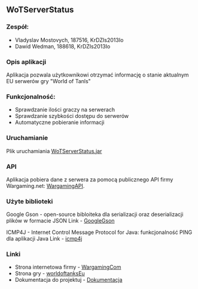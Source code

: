 ## WoTServerStatus

### Zespół:
- Vladyslav Mostovych, 187516, KrDZIs2013Io
- Dawid Wedman, 188618, KrDZIs2013Io

### Opis aplikacji

Aplikacja pozwala użytkownikowi otrzymać informację o stanie aktualnym EU serwerów gry "World of Tanls"

### Funkcjonalność:

- Sprawdzanie ilości graczy na serwerach
- Sprawdzanie szybkości dostępu do serwerów
- Automatyczne pobieranie informacji

### Uruchamianie

Plik uruchamiania [WoTServerStatus.jar]

### API

Aplikacja pobiera dane z serwera za pomocą publicznego API firmy Wargaming.net: [WargamingAPI].

### Użyte biblioteki

Google Gson - open-source bibloiteka dla serializacji oraz deserializacji plików w formacie JSON
Link - [GoogleGson]

ICMP4J - Internet Control Message Protocol for Java: funkcjonalność PING dla aplikacji Java
Link - [icmp4j]

### Linki
- Strona internetowa firmy  - [WargamingCom]
- Strona gry - [worldoftanksEu]
- Dokumentacja do projektuj - [Dokumentacja]

[WargamingCom]: <https://wargaming.com/en/>
[worldoftanksEu]: <https://worldoftanks.eu>
[WargamingAPI]: <https://developers.wargaming.net>
[WoTServerStatus.jar]: <https://github.com/m0stwan1ed/WotServerStatus/blob/master/Jar%20file/WoTServerStatus.jar?raw=true>
[Dokumentacja]: <https://github.com/m0stwan1ed/WotServerStatus/tree/master/WoTServerStatus-dokumentacja>
[GoogleGson]: <https://github.com/google/gson>
[icmp4j]: <http://www.icmp4j.org/d/index.html>
